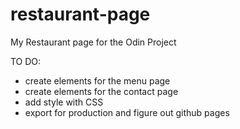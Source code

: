 # restaurant-page
My Restaurant page for the Odin Project

TO DO:

- create elements for the menu page
- create elements for the contact page
- add style with CSS
- export for production and figure out github pages